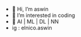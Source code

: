 - 👋 Hi, I’m aswin
- 👀 I’m interested in coding
- 🌱 AI | ML | DL | NN
- ig : elnico.aswin

<!---
theaswin/theaswin is a ✨ special ✨ repository because its `README.md` (this file) appears on your GitHub profile.
You can click the Preview link to take a look at your changes.
--->
